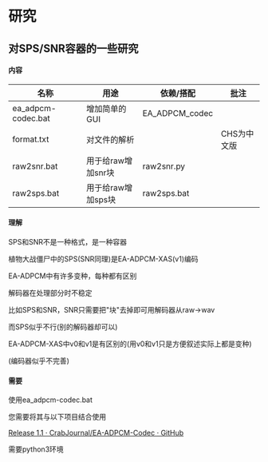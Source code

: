 
# 研究

## 对SPS/SNR容器的一些研究

#### 内容

| 名称                 | 用途           | 依赖/搭配          | 批注      |
| ------------------ | ------------ | -------------- | ------- |
| ea_adpcm-codec.bat | 增加简单的GUI     | EA_ADPCM_codec |         |
| format.txt         | 对文件的解析       |                | CHS为中文版 |
| raw2snr.bat        | 用于给raw增加snr块 | raw2snr.py     |         |
| raw2sps.bat        | 用于给raw增加sps块 | raw2sps.bat    |         |

#### 理解

SPS和SNR不是一种格式，是一种容器

植物大战僵尸中的SPS(SNR同理)是EA-ADPCM-XAS(v1)编码

EA-ADPCM中有许多变种，每种都有区别

解码器在处理部分时不稳定

比如SPS和SNR，SNR只需要把"块"去掉即可用解码器从raw->wav

而SPS似乎不行(别的解码器却可以)

EA-ADPCM-XAS中v0和v1是有区别的(用v0和v1只是方便叙述实际上都是变种)

(编码器似乎不完善)

#### 需要

使用ea_adpcm-codec.bat

您需要将其与以下项目结合使用

[Release 1.1 · CrabJournal/EA-ADPCM-Codec · GitHub](https://github.com/CrabJournal/EA-ADPCM-Codec/releases/tag/1.1)

需要python3环境
